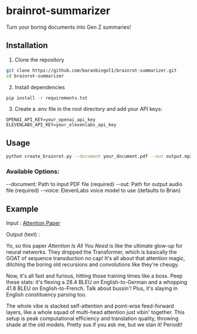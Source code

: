 # brainrot-summarizer

Turn your boring documents into Gen Z summaries!

## Installation

1. Clone the repository

```bash
git clone https://github.com/baranbingol1/brainrot-summarizer.git
cd brainrot-summarizer
```

2. Install dependencies
```bash
pip install -r requirements.txt
```

3. Create a .env file in the root directory and add your API keys:
```
OPENAI_API_KEY=your_openai_api_key
ELEVENLABS_API_KEY=your_elevenlabs_api_key
```

## Usage

```bash
python create_brainrot.py --document your_document.pdf --out output.mp3
```

### Available Options:

--document: Path to input PDF file (required)
--out: Path for output audio file (required)
--voice: ElevenLabs voice model to use (defaults to Brian)

## Example

Input : [Attention Paper](https://arxiv.org/abs/1706.03762)

Output (text) :

Yo, so this paper *Attention Is All You Need* is like the ultimate glow-up for neural networks. They dropped the Transformer, which is basically the GOAT of sequence transduction no cap! It's all about that attention magic, ditching the boring old recursions and convolutions like they're cheugy. 

Now, it's all fast and furious, hitting those training times like a boss. Peep these stats: it's flexing a 28.4 BLEU on English-to-German and a whopping 41.8 BLEU on English-to-French. Talk about bussin'! Plus, it's slaying in English constituency parsing too. 

The whole vibe is stacked self-attention and point-wise feed-forward layers, like a whole squad of multi-head attention just vibin' together. This setup is peak computational efficiency and translation quality, throwing shade at the old models. Pretty sus if you ask me, but we stan it! Periodt!

